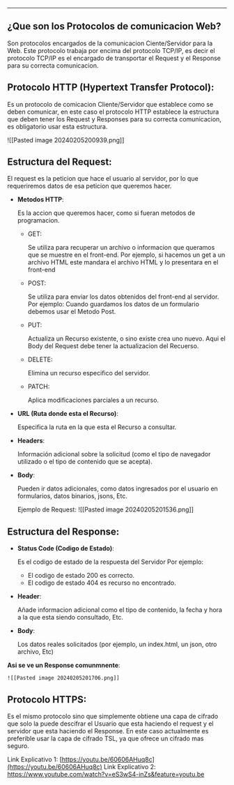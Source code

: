 
---
## ¿Que son los Protocolos de comunicacion Web?

Son protocolos encargados de la comunicacion Ciente/Servidor para la Web. Este protocolo trabaja por encima del protocolo TCP/IP, es decir el protocolo TCP/IP es el encargado de transportar el Request y el Response para su correcta comunicacion.

## Protocolo HTTP (Hypertext Transfer Protocol):

Es un protocolo de comicacion Cliente/Servidor que establece como se deben comunicar, en este caso el protocolo HTTP establece la estructura que deben tener los Request y Responses para su correcta comunicacion, es obligatorio usar esta estructura.

![[Pasted image 20240205200939.png]]

## **Estructura del Request:**

El request es la peticion que hace el usuario al servidor, por lo que requeriremos datos de esa peticion que queremos hacer.

- **Metodos HTTP**:
    
    Es la accion que queremos hacer, como si fueran metodos de programacion.
    
    - GET:
        
        Se utiliza para recuperar un archivo o informacion que queramos que se muestre en el front-end. Por ejemplo, si hacemos un get a un archivo HTML este mandara el archivo HTML y lo presentara en el front-end
        
    - POST:
        
        Se utiliza para enviar los datos obtenidos del front-end al servidor. Por ejemplo: Cuando guardamos los datos de un formulario debemos usar el Metodo Post.
        
    - PUT:
        
        Actualiza un Recurso existente, o sino existe crea uno nuevo. Aqui el Body del Request debe tener la actualizacion del Recuerso.
        
    - DELETE:
        
        Elimina un recurso especifico del servidor.
        
    - PATCH:
        
        Aplica modificaciones parciales a un recurso.
    
- **URL (Ruta donde esta el Recurso)**:
    
    Especifica la ruta en la que esta el Recurso a consultar.
    
- **Headers**:
    
    Información adicional sobre la solicitud (como el tipo de navegador utilizado o el tipo de contenido que se acepta).
    
- **Body**:
    
    Pueden ir datos adicionales, como datos ingresados por el usuario en formularios, datos binarios, jsons, Etc.
    
    Ejemplo de Request:
	![[Pasted image 20240205201536.png]]

## **Estructura del Response:**

- **Status Code (Codigo de Estado)**:
    
    Es el codigo de estado de la respuesta del Servidor Por ejemplo:
    
    - El codigo de estado 200 es correcto.
    - El codigo de estado 404 es recurso no encontrado.
    
- **Header**:
    
    Añade informacion adicional como el tipo de contenido, la fecha y hora a la que esta siendo consultado, Etc.
    
- **Body**:
    
    Los datos reales solicitados (por ejemplo, un index.html, un json, otro archivo, Etc)


**Asi se ve un Response comunmnente**:
	
	![[Pasted image 20240205201706.png]]


## Protocolo HTTPS:

Es el mismo protocolo sino que simplemente obtiene una capa de cifrado que solo la puede descifrar el Usuario que esta haciendo el request y el servidor que esta haciendo el Response. En este caso actualmente es preferible usar la capa de cifrado TSL, ya que ofrece un cifrado mas seguro.

Link Explicativo 1: [https://youtu.be/60606AHuq8c](https://youtu.be/60606AHuq8c)
Link Explicativo 2: https://www.youtube.com/watch?v=eS3wS4-inZs&feature=youtu.be













